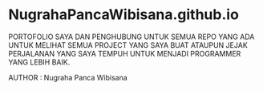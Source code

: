 # NugrahaPancaWibisana.github.io

PORTOFOLIO SAYA DAN PENGHUBUNG UNTUK SEMUA REPO YANG ADA
UNTUK MELIHAT SEMUA PROJECT YANG SAYA BUAT ATAUPUN JEJAK
PERJALANAN YANG SAYA TEMPUH UNTUK MENJADI PROGRAMMER YANG LEBIH
BAIK.

AUTHOR : Nugraha Panca Wibisana
